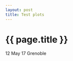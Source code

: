 ```yaml
---
layout: post
title: Test plots
---
```


{{ page.title }}
================

<p class="meta">12 May 17 Grenoble</p>



